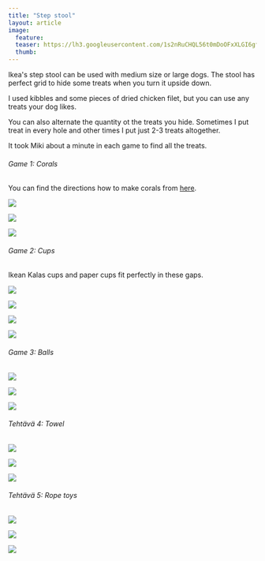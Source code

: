 ```yaml
---
title: "Step stool"
layout: article
image:
  feature:
  teaser: https://lh3.googleusercontent.com/1s2nRuCHQL56t0mDoOFxXLGI6gfNKVIaxkFKmIZOUajvwWN3htVySSsVDoOv1lOKVGtc7fC-A4ecbpyzieP-tv3Re_hEa4qpIRUKMOzYb55FKBZoOwfvGbXMmCp-zLAOIOxe5anwCmSB9NAvbutNKaYeGQr_Mdroo5heUCVhyMvU-AKDqv4Gx0bum1pWQMqNwX6Xeaf4HhCTFJRJsYsrO6FUDirsmBjfFsf-ZfS9_q9AoJJpW4w4OGhsZP9_laYm1GiXqiFhNvYRisgb41XyNB9yOu9dY3-ND3KNi1pp9iJZKVnUttCphdiJRYkIwOfaPGxzv0o6K_eyjQ9RuDaCFCeHmrYZAnrqOlRFVUfvBI7kO3R2Q6hrUzSQH8Naxz6t3kDSYkN_5YsT9jfsfo-M0CSdlhxgZzV5sU2vcYS9Paww7TDjAPTHtL0e5gL_XGkWkGaFv4DasKJctH95SGo--YCW77ENsfW8HH5FNKszOX0nD2QiuWuNXnk3v_tmCcMUP-azmbn6wjeXNG_MevX7TVqfybn0wkGeyYli7VunOUNxI2_lKIshA-Rwe0Mka84DaZhF=w245
  thumb:
---
```


Ikea's step stool can be used with medium size or large dogs. The stool has perfect grid to hide some treats when you turn it upside down.

I used kibbles and some pieces of dried chicken filet, but you can use any treats your dog likes.

You can also alternate the quantity ot the treats you hide. Sometimes I put treat in every hole and other times I put just 2-3 treats altogether.

It took Miki about a minute in each game to find all the treats.

###### Game 1: Corals

You can find the directions how to make corals from [here](http://minimuutti.com/en/activation/corals/).

[![](https://lh3.googleusercontent.com/7ezRne1TPFlyqjBCRqazD-DUyxAL-_8GLvEC4uBcpNq_eTNCQbvulbiEmdLeN1V9rkypJa3c2-f0I3Owqwqw9vdjh6w6D2ruR7asZjluwpsIun3jlR3j002pSZocDDKV0lVIM8GrzdSA_Hm4CiGNcqlhTN19XueVB5dMmwrfrK_7TI3jIf409BzmyueGBxGnn-ReI24yI7HdsGZCWBjJycEekeM9YwMEcygv-9oCNBBCk4YDn5KjiuHe4RBoSoblxDSuHj4M3NreVfGWcMxn6Ii8MhkyK0a--7DXbfyE4aXmy7MIjYh7pOpqR_UJ8UwH3Nue55xXflEvR2ZvT7vs0D36I4-ugIr65Jv8-lGsQci9_Lk2k8ojuxO1o99J3RPMXZ2S5W6-1QopyV129Vdhj5Etp4dx52de3FC5Q0Pyapl8N9RvfgqqIAym5A2f17WzQNlPSSoLGJGUDRjs3ipEHj619cWuDKz_dgubMLKLsmjajfN3RxSwZfiBJ1KHNMbRvOlVSvPlEX-kDj3b9qbL9aRMFmBjqbUYvahoT0RjOqKk8aR4S9i8N28H8q705kbf9Yvd=w800)](https://lh3.googleusercontent.com/7ezRne1TPFlyqjBCRqazD-DUyxAL-_8GLvEC4uBcpNq_eTNCQbvulbiEmdLeN1V9rkypJa3c2-f0I3Owqwqw9vdjh6w6D2ruR7asZjluwpsIun3jlR3j002pSZocDDKV0lVIM8GrzdSA_Hm4CiGNcqlhTN19XueVB5dMmwrfrK_7TI3jIf409BzmyueGBxGnn-ReI24yI7HdsGZCWBjJycEekeM9YwMEcygv-9oCNBBCk4YDn5KjiuHe4RBoSoblxDSuHj4M3NreVfGWcMxn6Ii8MhkyK0a--7DXbfyE4aXmy7MIjYh7pOpqR_UJ8UwH3Nue55xXflEvR2ZvT7vs0D36I4-ugIr65Jv8-lGsQci9_Lk2k8ojuxO1o99J3RPMXZ2S5W6-1QopyV129Vdhj5Etp4dx52de3FC5Q0Pyapl8N9RvfgqqIAym5A2f17WzQNlPSSoLGJGUDRjs3ipEHj619cWuDKz_dgubMLKLsmjajfN3RxSwZfiBJ1KHNMbRvOlVSvPlEX-kDj3b9qbL9aRMFmBjqbUYvahoT0RjOqKk8aR4S9i8N28H8q705kbf9Yvd=s0)

[![](https://lh3.googleusercontent.com/_9T0MHIRE0ouBrSfrvnG8tO2PDdbK2tryT7Hth9zIJjJiB-PtFmX5sSYoV-wFm2Jk1mtJ8MZJDTkmpf2Lol2t6v2PVAyYDv73XCAjTOBlLZPj7ALkanWRwSE6VI1-ntcsL0ifJ0idycpZ4SVHAJWFio5bQkcN7fu2bnj7b5lQ7d1vyql0MEql_vGwJakO02nRG5Cw8esfNr7Pw80m1dgKXcILYbpCxfInm6LIKocuMO5UHxk4qDlliayVJ6Qc0VMs9bWkn726r0Fk485Y05Vm1oOSmfjo6_RzkQqKYggkyFtmoiWqptr-Elazxp92MZY0QhD1qPHQCWpKsQ5GLOIRm-uaPCkICfBj-Tx0n4zok4r5M50AwIr0FrBc9VxsKp54Hu9IdQ1swwnqPb-I34f8VqP1ctX4jsAACY2FmxpdW5pGHGcyZgi4AMb0cfvVkxjp0LUgdejPoU_5GpgRYDEBb1k8c-u0CtP_R0STF7sPALa0ASxPL0FXwepxWRhHQZyV0wLdbR7nNNHuX35Nc2aSEL0cYd7yUxUgWu6gR0gYJ9iuqQeAaFIB95u3DvEIOpD_EVO=w800)](https://lh3.googleusercontent.com/_9T0MHIRE0ouBrSfrvnG8tO2PDdbK2tryT7Hth9zIJjJiB-PtFmX5sSYoV-wFm2Jk1mtJ8MZJDTkmpf2Lol2t6v2PVAyYDv73XCAjTOBlLZPj7ALkanWRwSE6VI1-ntcsL0ifJ0idycpZ4SVHAJWFio5bQkcN7fu2bnj7b5lQ7d1vyql0MEql_vGwJakO02nRG5Cw8esfNr7Pw80m1dgKXcILYbpCxfInm6LIKocuMO5UHxk4qDlliayVJ6Qc0VMs9bWkn726r0Fk485Y05Vm1oOSmfjo6_RzkQqKYggkyFtmoiWqptr-Elazxp92MZY0QhD1qPHQCWpKsQ5GLOIRm-uaPCkICfBj-Tx0n4zok4r5M50AwIr0FrBc9VxsKp54Hu9IdQ1swwnqPb-I34f8VqP1ctX4jsAACY2FmxpdW5pGHGcyZgi4AMb0cfvVkxjp0LUgdejPoU_5GpgRYDEBb1k8c-u0CtP_R0STF7sPALa0ASxPL0FXwepxWRhHQZyV0wLdbR7nNNHuX35Nc2aSEL0cYd7yUxUgWu6gR0gYJ9iuqQeAaFIB95u3DvEIOpD_EVO=s0)

[![](https://lh3.googleusercontent.com/MWRWvPkZVgEj_pSwj92lozc1yi3x6HiA_hbK4NnpioXqmY7juJ_MFku0yZHjBvG3Zf5IeNX6vmRGzCTyc-HqIRLdUEzhmafWxsYCBHgYkne-b--mhKQDBvrFLzX9438yMPuzv7nbr24d7xG-VKOVIUNNMw21EuUyWtL-UEao0aKjlvIWlfm8WJY2F_ViGY7t-YPa9QGS3xnwcUDdnhtPIl4HroJxpIDEXGhOyRc2Blt0wAOXM3R6Y8i7ZN_dKllgt5Xsxzd-me_OWp6_ikbFeldFAK_xgkDX46ITMzXSJgovnsRuoXZtPxa_O_U6yzioG9rMCT1_p5lzoosKuu79cZfLthekps0iAEUvvOTkX2bg_6rkv0jwJd-rPK6Uhlm94yO1e6QraDnYt4JVCyxVOJKy21jh2WuqAM1NFmd1LttpVJnpy2H6uW3EdOS9LzHrNKL9sGSC4RIEzjEtgY7XGs_wwsKpMENaAHXLoq1tZ5etpmYBHhjFz7Ymq1Yd_4o-Q4gxDAOVuxOxRYJd3aOYatYNUFNQeZe3pArW9pXYP73bxdV5OUfLikMuXet_P4oTa7dd=w800)](https://lh3.googleusercontent.com/MWRWvPkZVgEj_pSwj92lozc1yi3x6HiA_hbK4NnpioXqmY7juJ_MFku0yZHjBvG3Zf5IeNX6vmRGzCTyc-HqIRLdUEzhmafWxsYCBHgYkne-b--mhKQDBvrFLzX9438yMPuzv7nbr24d7xG-VKOVIUNNMw21EuUyWtL-UEao0aKjlvIWlfm8WJY2F_ViGY7t-YPa9QGS3xnwcUDdnhtPIl4HroJxpIDEXGhOyRc2Blt0wAOXM3R6Y8i7ZN_dKllgt5Xsxzd-me_OWp6_ikbFeldFAK_xgkDX46ITMzXSJgovnsRuoXZtPxa_O_U6yzioG9rMCT1_p5lzoosKuu79cZfLthekps0iAEUvvOTkX2bg_6rkv0jwJd-rPK6Uhlm94yO1e6QraDnYt4JVCyxVOJKy21jh2WuqAM1NFmd1LttpVJnpy2H6uW3EdOS9LzHrNKL9sGSC4RIEzjEtgY7XGs_wwsKpMENaAHXLoq1tZ5etpmYBHhjFz7Ymq1Yd_4o-Q4gxDAOVuxOxRYJd3aOYatYNUFNQeZe3pArW9pXYP73bxdV5OUfLikMuXet_P4oTa7dd=s0)

###### Game 2: Cups

Ikean Kalas cups and paper cups fit perfectly in these gaps.

[![](https://lh3.googleusercontent.com/Eo77NRGx7WkVuuVs0kKwPGw_q6N-BUzz0oI_paHe19pzn7znS1G7rAEWY2azslqB0DDRlaE8oYIkPqsIFzqmBDjHvvdNEOXjHGnijxgPKFGpF41TJE5FnGwQmktrqrrGR1dGaGQfOSO1t05IxkAIm6SFaNm4uaAEnihL3CFYQ9PfXNtK963cW7Lj3PNkRV-VnzRrxB0NlA4A7TQsdWGjdHlwQeunXBbudxzrdcKaZ4nUowNkYCNYGEZHBW_WPaSC-ClvfrPeGw2yJ6oC4PeGe-UhZyujpHXM58mbPalqMkfvwcXRUUDpm8daU_sKhp1BrFY7IHXlysh5B6Sf0MNBTn1PcrKI2toJOTMZI8MSjE0WyEPeoWmauhif7kZMc05qzbsbn074cZQieqNrVXrRHpjdOUtlHXSqgmtrgAPz28FM1dzTu7wyu0rAUEnFW0otw8aKaSnQTD62zrGurLVnYI-ZN-hXush9KdPv4BhdFX1qi04UFxVSyIVLEJfbjoEDWrJOKyJCcUfUkSWWbdsMEIbM5YYxXwbnpAOMhSspggGRO3trZHA6IIcmQhD917GaRmO7=w800)](https://lh3.googleusercontent.com/Eo77NRGx7WkVuuVs0kKwPGw_q6N-BUzz0oI_paHe19pzn7znS1G7rAEWY2azslqB0DDRlaE8oYIkPqsIFzqmBDjHvvdNEOXjHGnijxgPKFGpF41TJE5FnGwQmktrqrrGR1dGaGQfOSO1t05IxkAIm6SFaNm4uaAEnihL3CFYQ9PfXNtK963cW7Lj3PNkRV-VnzRrxB0NlA4A7TQsdWGjdHlwQeunXBbudxzrdcKaZ4nUowNkYCNYGEZHBW_WPaSC-ClvfrPeGw2yJ6oC4PeGe-UhZyujpHXM58mbPalqMkfvwcXRUUDpm8daU_sKhp1BrFY7IHXlysh5B6Sf0MNBTn1PcrKI2toJOTMZI8MSjE0WyEPeoWmauhif7kZMc05qzbsbn074cZQieqNrVXrRHpjdOUtlHXSqgmtrgAPz28FM1dzTu7wyu0rAUEnFW0otw8aKaSnQTD62zrGurLVnYI-ZN-hXush9KdPv4BhdFX1qi04UFxVSyIVLEJfbjoEDWrJOKyJCcUfUkSWWbdsMEIbM5YYxXwbnpAOMhSspggGRO3trZHA6IIcmQhD917GaRmO7=s0)

[![](https://lh3.googleusercontent.com/z2LZvDTCPAewd-QmztCW8HWabWqEJSf0jJsciZTnX-KdzTl2WoRXATV4f3pxI6WRLviwXCFaHY2-f8pI4g9rPwm5rz8K4xRcjfRCBVZ_shZknExbYamLjw3dm4R5xauhUE4gR_R0dqtyKnlNIga21Y0_UUtQNP1B6q3IiKfesJKaw2S-hXPPd9V2PXLArLThJH5UvJAc1I1TIxbv_oTg4gAcSRVA_5tOEmHsjxJHFo_qq-dCFG4g3sSn-F-Gf25EFWoKcB2ege3cy-jA7xcCRX3xbxqDZMe9LgXWFoAJLcUhKdo5XBhsZgbkyE_6mFEtIG6B2m4QU6eYAHa5KXzvSgCOMSci1eJANTdqBNURiJZs1xGZpOzrIDY1YXVFfsswNkvCRMuHU_SI9FbkBuI1yRCJoqum6ZDwKGy__r6_nqqsxjnj605cSxZXdmGx7UlAv_Q-L0D3yfesiVUVkE7P_mz_rqgiMDNi2oBS6-Y4m_kLfpA4APCmWB82zFMXUHp9yWV_08-tUillL0otUdBdFmLDTWjx2FXjz0f2RGk72M-n4kOZuiknH5ax-JKfjPw-zFeR=w800)](https://lh3.googleusercontent.com/z2LZvDTCPAewd-QmztCW8HWabWqEJSf0jJsciZTnX-KdzTl2WoRXATV4f3pxI6WRLviwXCFaHY2-f8pI4g9rPwm5rz8K4xRcjfRCBVZ_shZknExbYamLjw3dm4R5xauhUE4gR_R0dqtyKnlNIga21Y0_UUtQNP1B6q3IiKfesJKaw2S-hXPPd9V2PXLArLThJH5UvJAc1I1TIxbv_oTg4gAcSRVA_5tOEmHsjxJHFo_qq-dCFG4g3sSn-F-Gf25EFWoKcB2ege3cy-jA7xcCRX3xbxqDZMe9LgXWFoAJLcUhKdo5XBhsZgbkyE_6mFEtIG6B2m4QU6eYAHa5KXzvSgCOMSci1eJANTdqBNURiJZs1xGZpOzrIDY1YXVFfsswNkvCRMuHU_SI9FbkBuI1yRCJoqum6ZDwKGy__r6_nqqsxjnj605cSxZXdmGx7UlAv_Q-L0D3yfesiVUVkE7P_mz_rqgiMDNi2oBS6-Y4m_kLfpA4APCmWB82zFMXUHp9yWV_08-tUillL0otUdBdFmLDTWjx2FXjz0f2RGk72M-n4kOZuiknH5ax-JKfjPw-zFeR=s0)

[![](https://lh3.googleusercontent.com/jXJWt-oi3HziE5GZkoBkEVD22l10K0EnB0tU8jFTmPnNo_odo_HrBri5p0T0UY0o8FqnI7Sg7PGgKF9FyNnHco6vMN0sE8wih_oh5_YiqeNL-3CvkEuUPdUmDz-yIdbCWHXHsZmY1iVwJul4Xf41jWMiHX_9jrnazlFzdTjzPKdobVdRWrps7Diy35_vfBR9JFn3TFxk4AsFwmxx1XsHOSNoIXwSB_nWwIZkxcGFt59_QAKU0ZoTT5ZNd1wM_ucg51-gYSRw4EA00mj_S60rnbg2v2N3rEBC791oNvxYLMHhDfa3HOJvby0_GlD64FsrOaB_pD7XahZaTz36qr02TTFq9iiqtEX3gdIVrO7kpEsOYumeQ9eLP9-SiDhuailKBN3-b5RnayA45N0f-6qWGtMwzU3aiGYhxhx-RKffPcGz829ij1Rwn8R0atPryJu0LsS5JfRw4zcWU5dP-WrJjSlFerhd5yqUJYpyA2kIvxwVdUQGAfWDanxPiC5WQrp_rc0f0GTTNh27rjIOSnneYMFroJtFd-W64xyRRNwf4xjhH_uVZYrMNdVHgxp1a3xwtUJc=w800)](https://lh3.googleusercontent.com/jXJWt-oi3HziE5GZkoBkEVD22l10K0EnB0tU8jFTmPnNo_odo_HrBri5p0T0UY0o8FqnI7Sg7PGgKF9FyNnHco6vMN0sE8wih_oh5_YiqeNL-3CvkEuUPdUmDz-yIdbCWHXHsZmY1iVwJul4Xf41jWMiHX_9jrnazlFzdTjzPKdobVdRWrps7Diy35_vfBR9JFn3TFxk4AsFwmxx1XsHOSNoIXwSB_nWwIZkxcGFt59_QAKU0ZoTT5ZNd1wM_ucg51-gYSRw4EA00mj_S60rnbg2v2N3rEBC791oNvxYLMHhDfa3HOJvby0_GlD64FsrOaB_pD7XahZaTz36qr02TTFq9iiqtEX3gdIVrO7kpEsOYumeQ9eLP9-SiDhuailKBN3-b5RnayA45N0f-6qWGtMwzU3aiGYhxhx-RKffPcGz829ij1Rwn8R0atPryJu0LsS5JfRw4zcWU5dP-WrJjSlFerhd5yqUJYpyA2kIvxwVdUQGAfWDanxPiC5WQrp_rc0f0GTTNh27rjIOSnneYMFroJtFd-W64xyRRNwf4xjhH_uVZYrMNdVHgxp1a3xwtUJc=s0)

[![](https://lh3.googleusercontent.com/HD9gSiol60yB3aXgGnlzARY3ISZVZSyWVp5bj6gbI0ObedZqvYplcom86dyQh3npMoKgeAUJDRlAd0RhK2E7nqIvooU1f09oTERE9GtH4VeYyAZCc52KB8X9HbcRSccx-RiB2RrxB4KmOjS6T2yiWZXPc7fjn4izrFIpyKSWH2GbgJ-C6CqAdAx4BCUdPlwk263cNCaV8erXdPt7VGoBlx6KNN7YPKYJZS2yh_niJkhvqZFwJiUG3VX_4-N4Nc6YmYGwmb6ECAldZMk_tjC65bwEL0OdYnYeu1zXnNVSsdX2ygV6XemPDtDEcbZ35Mh0LTSe0Qi4OKVtOmSQLxEOJMyET2qbjpnRZGUpMeE4cYKuhJ4RbM3zkJ5qXwtSqa6r3YTOK8Zn1UbS1nBqrFySBm-zaUQf1BMYFmafJMEVUqYdeINcP_s3uracJTJ_BoMy-3ZTQyctE3enYtOx-TW9JPvO5Y-PTufHolV8Mbz7cVmzlN0giRwxCnDAZsVirjPqky4DNK4dg6brTO6Nj9zQlh0Kf4h79DW8MMpjqm7Br9fvkzoOH1YdO2tuKLNG1eLcuS-J=w800)](https://lh3.googleusercontent.com/HD9gSiol60yB3aXgGnlzARY3ISZVZSyWVp5bj6gbI0ObedZqvYplcom86dyQh3npMoKgeAUJDRlAd0RhK2E7nqIvooU1f09oTERE9GtH4VeYyAZCc52KB8X9HbcRSccx-RiB2RrxB4KmOjS6T2yiWZXPc7fjn4izrFIpyKSWH2GbgJ-C6CqAdAx4BCUdPlwk263cNCaV8erXdPt7VGoBlx6KNN7YPKYJZS2yh_niJkhvqZFwJiUG3VX_4-N4Nc6YmYGwmb6ECAldZMk_tjC65bwEL0OdYnYeu1zXnNVSsdX2ygV6XemPDtDEcbZ35Mh0LTSe0Qi4OKVtOmSQLxEOJMyET2qbjpnRZGUpMeE4cYKuhJ4RbM3zkJ5qXwtSqa6r3YTOK8Zn1UbS1nBqrFySBm-zaUQf1BMYFmafJMEVUqYdeINcP_s3uracJTJ_BoMy-3ZTQyctE3enYtOx-TW9JPvO5Y-PTufHolV8Mbz7cVmzlN0giRwxCnDAZsVirjPqky4DNK4dg6brTO6Nj9zQlh0Kf4h79DW8MMpjqm7Br9fvkzoOH1YdO2tuKLNG1eLcuS-J=s0)

###### Game 3: Balls

[![](https://lh3.googleusercontent.com/KmfM_UtxiHUZktlGu5zkif-Nwzex7CnsU2A6DDYAH-N5ZNKN8Inisrkf7ipwfpXJ9EUyE3B5mBnrVqkRcSnzezZf0aIuuoNeuwcdEgw4HrvlDIXY-vG1TpFlrnHgjScoZeChzTzbEiKY6ivtrlC5JHi4d0ILSj2CT4l9x9h8fVERBaVlx97bjrryfL-JM2A4Z0q4IxHXj6RC2opxHSWLQ_FK49oFq5RiRI_t5AQwd6EYkvCLDRfCXL-9ZqgHKm1yac0Er5_Hoy2UIBYXdC4Sg3vhFHMb_8J1kILiYprfJml1NU6RF14xC2Z5hFif8a_mmB1tMTUPhsI9YF12duhOVCNoyEohJOZiHAuZkcDmtO0KSjuqWp7axhxc4IQio1DQ-A_6baS2Z5tVpmPvpyjxik88XZTfyWDFQ_OMD28Wm3R_gt3ZiQlucol5tjQk8rrlL47eR74PTXPUtqMCtdP_X0fboQ1wP_voern9bZOeLVSRb6yj21L54Z-79Xk1fQAC9gqKlp2Ljjg2oHgbPMlKQNRUqgkbIxbO0Nv-JhgRKIPzIq8QaCR5yyplQ--AMaDeEsoP=w800)](https://lh3.googleusercontent.com/KmfM_UtxiHUZktlGu5zkif-Nwzex7CnsU2A6DDYAH-N5ZNKN8Inisrkf7ipwfpXJ9EUyE3B5mBnrVqkRcSnzezZf0aIuuoNeuwcdEgw4HrvlDIXY-vG1TpFlrnHgjScoZeChzTzbEiKY6ivtrlC5JHi4d0ILSj2CT4l9x9h8fVERBaVlx97bjrryfL-JM2A4Z0q4IxHXj6RC2opxHSWLQ_FK49oFq5RiRI_t5AQwd6EYkvCLDRfCXL-9ZqgHKm1yac0Er5_Hoy2UIBYXdC4Sg3vhFHMb_8J1kILiYprfJml1NU6RF14xC2Z5hFif8a_mmB1tMTUPhsI9YF12duhOVCNoyEohJOZiHAuZkcDmtO0KSjuqWp7axhxc4IQio1DQ-A_6baS2Z5tVpmPvpyjxik88XZTfyWDFQ_OMD28Wm3R_gt3ZiQlucol5tjQk8rrlL47eR74PTXPUtqMCtdP_X0fboQ1wP_voern9bZOeLVSRb6yj21L54Z-79Xk1fQAC9gqKlp2Ljjg2oHgbPMlKQNRUqgkbIxbO0Nv-JhgRKIPzIq8QaCR5yyplQ--AMaDeEsoP=s0)

[![](https://lh3.googleusercontent.com/niw3_kCem6du_q1fP7oDC8VHTVokwTzCbK29i_MAyma40AzULbzlUXNyaOuTw6ci_tesYBnfdMa77w-ba4w4OJH_t5s-nwMFmAU9AE75gEjolxHmBjXagLPMxiF8wW_Y2ZEVtcGxfyDHq4UFuvsprFQWpvr7YbHmIH3o8TGlnXDF7bX2k-T-_6UiiWRQXAsdXzA7RsuE-kf6XDeod2040eQzId1n-nsMQz1QxpogzTyJw7veCO7LABGWMEOZ_LAK-wjTViDyrFeNuCJw32EugSQcuVdYG9TuGgwORDGMYO6ZMyjwSwFbkKsi7Z59A9KuYwGMBrXjk3GrqkAxYxKoR6W4Uh0TQStotDfTi5cccYKUK_mmhqM0wT3ugq9UvpIWAVam_n5O3pmuod9ueQFbCsCic532vv0HQFDAJXN5dc8P2gEq0NwEM6RqPPFYeznY_rF7QUKE8dNCl6eq2uAhyzlpvdX_aHPa0LGxFhIVPne9rcgLCSf77Z_Zs1zf435CoukBOHBk-hV7X610J1Ehl9nzZqdnQemNA4fzUEwtLaR5zN2szft0cUBpKP4hmBr9lwJY=w800)](https://lh3.googleusercontent.com/niw3_kCem6du_q1fP7oDC8VHTVokwTzCbK29i_MAyma40AzULbzlUXNyaOuTw6ci_tesYBnfdMa77w-ba4w4OJH_t5s-nwMFmAU9AE75gEjolxHmBjXagLPMxiF8wW_Y2ZEVtcGxfyDHq4UFuvsprFQWpvr7YbHmIH3o8TGlnXDF7bX2k-T-_6UiiWRQXAsdXzA7RsuE-kf6XDeod2040eQzId1n-nsMQz1QxpogzTyJw7veCO7LABGWMEOZ_LAK-wjTViDyrFeNuCJw32EugSQcuVdYG9TuGgwORDGMYO6ZMyjwSwFbkKsi7Z59A9KuYwGMBrXjk3GrqkAxYxKoR6W4Uh0TQStotDfTi5cccYKUK_mmhqM0wT3ugq9UvpIWAVam_n5O3pmuod9ueQFbCsCic532vv0HQFDAJXN5dc8P2gEq0NwEM6RqPPFYeznY_rF7QUKE8dNCl6eq2uAhyzlpvdX_aHPa0LGxFhIVPne9rcgLCSf77Z_Zs1zf435CoukBOHBk-hV7X610J1Ehl9nzZqdnQemNA4fzUEwtLaR5zN2szft0cUBpKP4hmBr9lwJY=s0)

[![](https://lh3.googleusercontent.com/HbX37hKJQGWu2RgSnL4uKRffcoF1l1sX2uQXuyZnNBrsNXPlvI-P80k_-FqfLOdqNQUoQvNbdzzpAbk_m_Ki6ODmQY6ktwAuSDYhq9vjQ16pqPGuereIijG4aq4a7WMFj8stqhGIfTqXau4iQXFvKj9-lit3xgOk8d3ww7bteLCiLv2CNNJUb596tzWSgeeKHJdPLEZcH4qg8NG7wW3TttLjCUCQJjeEM9_dHfhxH6M0VsGnSxPrMgAMF9OZezQpqiLNDLAXGem4iA3qCkK3uqtwodrIUKzJUf8GCRpvczwlsZr-NMjTO1mnPubFVn-hXc9_6b-uHtAETo3Z3jYXBFyFl81ZeOlkgtJwnGiqTUTeR1AG9QkaOL5p-fl9Jcl5WOWpIpd7UMqLrF9N_a7CEf82dxpaF0JQsKelCYcy-XFwvbGMnaaoC646G_K6uWCrCBHpt6VDDh-LbCqRsLoTMeNplM3mFGZYZDfWmEiF0F3vgcbXd1QV2nB-qpncYE6oK5qbh05Vn3a_S3cwDSe8mjug8PhAfTKzrAOmelEX7EZL_ZhImJVmWstpYiEYdHV2C9YY=w800)](https://lh3.googleusercontent.com/HbX37hKJQGWu2RgSnL4uKRffcoF1l1sX2uQXuyZnNBrsNXPlvI-P80k_-FqfLOdqNQUoQvNbdzzpAbk_m_Ki6ODmQY6ktwAuSDYhq9vjQ16pqPGuereIijG4aq4a7WMFj8stqhGIfTqXau4iQXFvKj9-lit3xgOk8d3ww7bteLCiLv2CNNJUb596tzWSgeeKHJdPLEZcH4qg8NG7wW3TttLjCUCQJjeEM9_dHfhxH6M0VsGnSxPrMgAMF9OZezQpqiLNDLAXGem4iA3qCkK3uqtwodrIUKzJUf8GCRpvczwlsZr-NMjTO1mnPubFVn-hXc9_6b-uHtAETo3Z3jYXBFyFl81ZeOlkgtJwnGiqTUTeR1AG9QkaOL5p-fl9Jcl5WOWpIpd7UMqLrF9N_a7CEf82dxpaF0JQsKelCYcy-XFwvbGMnaaoC646G_K6uWCrCBHpt6VDDh-LbCqRsLoTMeNplM3mFGZYZDfWmEiF0F3vgcbXd1QV2nB-qpncYE6oK5qbh05Vn3a_S3cwDSe8mjug8PhAfTKzrAOmelEX7EZL_ZhImJVmWstpYiEYdHV2C9YY=s0)

###### Tehtävä 4: Towel

[![](https://lh3.googleusercontent.com/y5zaKpGYkcpfUNB8y3AV7rMMtQP0iCsB-iO9uu-ceoH-856hVFb2T_-m4d9WhOgYVFUljPwUDVR-jyHjo505ER3VuPqyAHCPJlF-sEomE5pG1CCxHUxb1K6XPW-rZWLsUtztPqel5DlCGlfvCGy7_OfomhQxq6zom67ZhN8tGKouU-yyow0-z85Dwz91sOy5zEbAkGVso3cFkIaM2i0PShkv6IJ-4SnRpumbWlhspDXho2_QyOypGHNCvNDi6O82NQJ8JSoo88QiA60ekB748JCHImQBP5D4ZZbsTT03DxlvSz7ZwOhTJgf5w-QohlJLO1N6UzsolSAKC6aJonF3nui-Zo5AWZSkQrBAEdh6rFhj2_P15r2-0Sao544X-Y6mB_c8gJUGnTq4PGVnZIFNgtfOFK0rZxKM0EIy5nSdnmB8zFNdsu1XtuFUWQK2pznVlUkAQ8S6n4M6wyUffom-Qcnt7KHpp7AinCWRWT9OzHutKxngZffaa07hUjW8CtvO76qSrfJ-2zsYqRDXYvvRkdMhQ_HfSjWIgitjKfzaYpqIQsvw67_q8iY86RCqT8kgfb7q=w800)](https://lh3.googleusercontent.com/y5zaKpGYkcpfUNB8y3AV7rMMtQP0iCsB-iO9uu-ceoH-856hVFb2T_-m4d9WhOgYVFUljPwUDVR-jyHjo505ER3VuPqyAHCPJlF-sEomE5pG1CCxHUxb1K6XPW-rZWLsUtztPqel5DlCGlfvCGy7_OfomhQxq6zom67ZhN8tGKouU-yyow0-z85Dwz91sOy5zEbAkGVso3cFkIaM2i0PShkv6IJ-4SnRpumbWlhspDXho2_QyOypGHNCvNDi6O82NQJ8JSoo88QiA60ekB748JCHImQBP5D4ZZbsTT03DxlvSz7ZwOhTJgf5w-QohlJLO1N6UzsolSAKC6aJonF3nui-Zo5AWZSkQrBAEdh6rFhj2_P15r2-0Sao544X-Y6mB_c8gJUGnTq4PGVnZIFNgtfOFK0rZxKM0EIy5nSdnmB8zFNdsu1XtuFUWQK2pznVlUkAQ8S6n4M6wyUffom-Qcnt7KHpp7AinCWRWT9OzHutKxngZffaa07hUjW8CtvO76qSrfJ-2zsYqRDXYvvRkdMhQ_HfSjWIgitjKfzaYpqIQsvw67_q8iY86RCqT8kgfb7q=s0)

[![](https://lh3.googleusercontent.com/2Hthnz-jBeebBWiMVrRsQN5bsrLn9tmAu0xFaoReJtTpTV7z83zAxmA-10j2qPkbcvPaXZnUuIHwqXe7VomMi4eg89dCax3V8UKvN3PTbGqwbg-XPd0s3uD1bLcJWxJD5LFo4OMm164K7mgR65otzpsAYSKJStOIPbvNpTMPoua4de0IcGrBPOU5fZ9DbiNHLey5eIPzaEiSvJbiJ_5cO-dnnDZ7F1Qf0auHOjVlAAuBuzlYmGqq9biyljJ41wOR2WuG1MLzrwXTay8G65OT3OhHniRtM_xrBCf4gudAENlWqbTsUqSYiv_RsiUwXgWFLrYIkYxj2JkZMaJ7tM4QQdarggTKzknZOj7iaCUeJpZ4fLWZeR6bu329UpHuCXoNmeGTDft1IIGSJXZkWOpEVVCV4J0UH7pc4O8cBRDsTKlorNdUD1nOaUQFMKBoh376uuGL7m-fWYwGKFA-4hrCiRoW2ocaCa0lsM4vUHM-s3YoX7dp982fq8Uj-N2ChlQ4g7ivVahzVHpZPshYTNpvhREibYoqTZiNdoCLVUFsK31Sir_17WpF_KBEjXzsjj69Jm1V=w800)](https://lh3.googleusercontent.com/2Hthnz-jBeebBWiMVrRsQN5bsrLn9tmAu0xFaoReJtTpTV7z83zAxmA-10j2qPkbcvPaXZnUuIHwqXe7VomMi4eg89dCax3V8UKvN3PTbGqwbg-XPd0s3uD1bLcJWxJD5LFo4OMm164K7mgR65otzpsAYSKJStOIPbvNpTMPoua4de0IcGrBPOU5fZ9DbiNHLey5eIPzaEiSvJbiJ_5cO-dnnDZ7F1Qf0auHOjVlAAuBuzlYmGqq9biyljJ41wOR2WuG1MLzrwXTay8G65OT3OhHniRtM_xrBCf4gudAENlWqbTsUqSYiv_RsiUwXgWFLrYIkYxj2JkZMaJ7tM4QQdarggTKzknZOj7iaCUeJpZ4fLWZeR6bu329UpHuCXoNmeGTDft1IIGSJXZkWOpEVVCV4J0UH7pc4O8cBRDsTKlorNdUD1nOaUQFMKBoh376uuGL7m-fWYwGKFA-4hrCiRoW2ocaCa0lsM4vUHM-s3YoX7dp982fq8Uj-N2ChlQ4g7ivVahzVHpZPshYTNpvhREibYoqTZiNdoCLVUFsK31Sir_17WpF_KBEjXzsjj69Jm1V=s0)

[![](https://lh3.googleusercontent.com/jv0zfIz0k4q7d6FFaDzHqiOuCuKWFXLD43lLFTWPEquWYSn91oyViXBU6TKqxudj_SKXuG9nGTl-LSVwFHz62yXMsc_TtgjPTYFxlQRSpgjC1Eebz2DH9wEhVmZlVpseTYpnPu8E6HDEJIuNupK8mtmJtEaXnU3n5blcYDVQj_uXoTBRzW7fDIl64XrHL3smutCfRo7lDgBwtpiMIFTRxJa1SILAc8C3_oSZICI2Hbd2ORa36_2h0wdmqexuAukpMYNHhyKGoY_MZHCentC-32K-TfB1kpP5uwvHRmYhQoubOy2Wk778Lxr73Qilt5FrkKzab6MncVd1Q1KOaxbKxuUxnzIN9XLWlWLfbGqZHNUYyQ1DsaftC3Kk82nUaobbYlTa1biTFcK-2m-RdwcAA63zSiS2SiDRn8yXDWk7r8ed0vMuzMQwvfnPuC-fmE1z6HxgrZKesQGLmXBOUnphyNfiCiWkReWIi5FYAZxT6nALgKnkfWdoXntssmEqnenUUgb1EDtlwbQehsg7TfHBDahDjMyxICpkXV_gvUZqBb_39jF_inymHF1yPI0-4Bk92KEx=w800)](https://lh3.googleusercontent.com/jv0zfIz0k4q7d6FFaDzHqiOuCuKWFXLD43lLFTWPEquWYSn91oyViXBU6TKqxudj_SKXuG9nGTl-LSVwFHz62yXMsc_TtgjPTYFxlQRSpgjC1Eebz2DH9wEhVmZlVpseTYpnPu8E6HDEJIuNupK8mtmJtEaXnU3n5blcYDVQj_uXoTBRzW7fDIl64XrHL3smutCfRo7lDgBwtpiMIFTRxJa1SILAc8C3_oSZICI2Hbd2ORa36_2h0wdmqexuAukpMYNHhyKGoY_MZHCentC-32K-TfB1kpP5uwvHRmYhQoubOy2Wk778Lxr73Qilt5FrkKzab6MncVd1Q1KOaxbKxuUxnzIN9XLWlWLfbGqZHNUYyQ1DsaftC3Kk82nUaobbYlTa1biTFcK-2m-RdwcAA63zSiS2SiDRn8yXDWk7r8ed0vMuzMQwvfnPuC-fmE1z6HxgrZKesQGLmXBOUnphyNfiCiWkReWIi5FYAZxT6nALgKnkfWdoXntssmEqnenUUgb1EDtlwbQehsg7TfHBDahDjMyxICpkXV_gvUZqBb_39jF_inymHF1yPI0-4Bk92KEx=s0)

###### Tehtävä 5: Rope toys

[![](https://lh3.googleusercontent.com/-Pqo98k2Q4AW_j0c3KfEvcmL93iBDhsJDFGkr9C1OTzovoz7fRCTPA0dCOvX_rRVBiIgk2BfZXQKloummyQTLzpkvYWPMXopz3NiHd0i-DQrPA0BuQmNLvsiuYjyVPWmZu7WrbJ6H_lZaw1EFN4jXNk5uK_Jl7tTur-2HweEd2vOhcwVMg_FLnXZrEAUYXW5zGB7JUk1L5wUvM7I9jJmepyhjzSKYA0QY3sONObdpqyJIqBxQRnqe6hL1ZQEb-nIsuHwl9xib4iU18jRJqgK6OF1c6jvbV4HR-UqCqAh9poqrL0xAxOca1_n2OsIVkhwPhdFU2e0Pttv3sfBR2u3JU5sAvd17LyNHe6eWCQo4jLDy4uO-gCQScnnXjKBkIgsVok62EDhkAkfE8ZY9yBbotvFl0vIGamzBlkLPUGYfNsmnlOXyn8Icd8rjbol2ZDhB7b5ddo015s2blk8gTAwr2ptwq_lqlQs5Az5uTdFdt4_ThjFFwvkIuon1Qk1eICy3tJ5YNcz1NSYnDrCmlnotGfrcH5BVrYUBL809zBUw6NIFdx-WcNMiwMYOW4Csir3SI99=w800)](https://lh3.googleusercontent.com/-Pqo98k2Q4AW_j0c3KfEvcmL93iBDhsJDFGkr9C1OTzovoz7fRCTPA0dCOvX_rRVBiIgk2BfZXQKloummyQTLzpkvYWPMXopz3NiHd0i-DQrPA0BuQmNLvsiuYjyVPWmZu7WrbJ6H_lZaw1EFN4jXNk5uK_Jl7tTur-2HweEd2vOhcwVMg_FLnXZrEAUYXW5zGB7JUk1L5wUvM7I9jJmepyhjzSKYA0QY3sONObdpqyJIqBxQRnqe6hL1ZQEb-nIsuHwl9xib4iU18jRJqgK6OF1c6jvbV4HR-UqCqAh9poqrL0xAxOca1_n2OsIVkhwPhdFU2e0Pttv3sfBR2u3JU5sAvd17LyNHe6eWCQo4jLDy4uO-gCQScnnXjKBkIgsVok62EDhkAkfE8ZY9yBbotvFl0vIGamzBlkLPUGYfNsmnlOXyn8Icd8rjbol2ZDhB7b5ddo015s2blk8gTAwr2ptwq_lqlQs5Az5uTdFdt4_ThjFFwvkIuon1Qk1eICy3tJ5YNcz1NSYnDrCmlnotGfrcH5BVrYUBL809zBUw6NIFdx-WcNMiwMYOW4Csir3SI99=s0)

[![](https://lh3.googleusercontent.com/v5ZFcqD5ojJbWAxLoth_kFWPa3d3i-f4FdnRxkq_v1aPy5YZFDG8K6Iq77a_UWJjtWlwOs1qewqQoO-nWE9QcdZmes6Ms6rYWyX_0Frf81gzLdN7UTW1hzPMgRQNlx406T55kFQVChKk_gdnxeWe1j6QILPGl5yilg5a1fIR1Hbp0-8DtpbXucJhxwYL6EzlgDj3VAC9Mvt32FgRo2b-jn0-0vbEgAOvAsM_cQOPDeTwoBZtUx1iUFH54I8X3_qOqju3L-mkYyIsbRha-Ea0YfQ0Msw5wcvCo3VfGwffvfVA3NWbgVg_ZlLIRg-TDLa1gXKfU0AYJf99SvD5bAerh3htxANg6-VdK6EMl2mfGi-yXg7Pn0CIbc181281SC7dO2Gnf-Fnu_RgaXaWWJlnDMtqOlCuS4cCZMzkTxPBVTTryPGzeUcXCgwKgUZB77A8B5j5Qu8SnIFcl49macZMkfSBE2Q0-JqZljyu9lkqo5hVnkzwyiRDU-ipJU3K9eEYsETVJ55f46VHKUIRvreDts-2L63QeCGh8JxHnsPUfU3UJ82w7e1GAOPOARTj1wtxd3Xb=w800)](https://lh3.googleusercontent.com/v5ZFcqD5ojJbWAxLoth_kFWPa3d3i-f4FdnRxkq_v1aPy5YZFDG8K6Iq77a_UWJjtWlwOs1qewqQoO-nWE9QcdZmes6Ms6rYWyX_0Frf81gzLdN7UTW1hzPMgRQNlx406T55kFQVChKk_gdnxeWe1j6QILPGl5yilg5a1fIR1Hbp0-8DtpbXucJhxwYL6EzlgDj3VAC9Mvt32FgRo2b-jn0-0vbEgAOvAsM_cQOPDeTwoBZtUx1iUFH54I8X3_qOqju3L-mkYyIsbRha-Ea0YfQ0Msw5wcvCo3VfGwffvfVA3NWbgVg_ZlLIRg-TDLa1gXKfU0AYJf99SvD5bAerh3htxANg6-VdK6EMl2mfGi-yXg7Pn0CIbc181281SC7dO2Gnf-Fnu_RgaXaWWJlnDMtqOlCuS4cCZMzkTxPBVTTryPGzeUcXCgwKgUZB77A8B5j5Qu8SnIFcl49macZMkfSBE2Q0-JqZljyu9lkqo5hVnkzwyiRDU-ipJU3K9eEYsETVJ55f46VHKUIRvreDts-2L63QeCGh8JxHnsPUfU3UJ82w7e1GAOPOARTj1wtxd3Xb=s0)

[![](https://lh3.googleusercontent.com/3bp9-Cf6QVpQf_LEoFh4BQSb5wyLTbi3sLweOQY8JT83qzo2j5iPFXmPeRkoYD31XyEtmvOgCHurKKGuHdWBfglBSU70r7yZYGs5bVvm_Ieh_oyiR1env9t1UBz8iruTQrHe3usIFKfvAkV0ZUlLL-lypUOdwOXNxergspKfadm5_F1CWBUKk-SzQyNjrafVQusFX7snLQwMviBZIV5p1vVttPjEIte9fIi7pqPnoJ6a4TlKInPWsTFtpYizZyCSKHLlq2HPip1vK3_NG4YQQK4672GWxsdw0aVQSVo-NdCZ9ZdlShNLrtZfUMEirOag0QY3HIufywmOBHF--TgQh_uIKU81jVwB3q9Deg-IT7yJQU6WLXnGiKdTJD2WywC8JquxWLozuSSi5LjVQD_Eqth0sASROiEjxBuPcnNkXhszBzNxPHyFy0Jlen97telXpex-9Az-qmVWqZLQzyNuv15h7dDrCz-9DO-6eKIvsXIKUtM5eEELpNRKQ10uRSklGVxWr4phVyiQPYBerU9QA7JbuM2kSrXpFcD7SGVWKpqTNngxeb3bCwZ_aUMTAXZlWRuq=w800)](https://lh3.googleusercontent.com/3bp9-Cf6QVpQf_LEoFh4BQSb5wyLTbi3sLweOQY8JT83qzo2j5iPFXmPeRkoYD31XyEtmvOgCHurKKGuHdWBfglBSU70r7yZYGs5bVvm_Ieh_oyiR1env9t1UBz8iruTQrHe3usIFKfvAkV0ZUlLL-lypUOdwOXNxergspKfadm5_F1CWBUKk-SzQyNjrafVQusFX7snLQwMviBZIV5p1vVttPjEIte9fIi7pqPnoJ6a4TlKInPWsTFtpYizZyCSKHLlq2HPip1vK3_NG4YQQK4672GWxsdw0aVQSVo-NdCZ9ZdlShNLrtZfUMEirOag0QY3HIufywmOBHF--TgQh_uIKU81jVwB3q9Deg-IT7yJQU6WLXnGiKdTJD2WywC8JquxWLozuSSi5LjVQD_Eqth0sASROiEjxBuPcnNkXhszBzNxPHyFy0Jlen97telXpex-9Az-qmVWqZLQzyNuv15h7dDrCz-9DO-6eKIvsXIKUtM5eEELpNRKQ10uRSklGVxWr4phVyiQPYBerU9QA7JbuM2kSrXpFcD7SGVWKpqTNngxeb3bCwZ_aUMTAXZlWRuq=s0)
